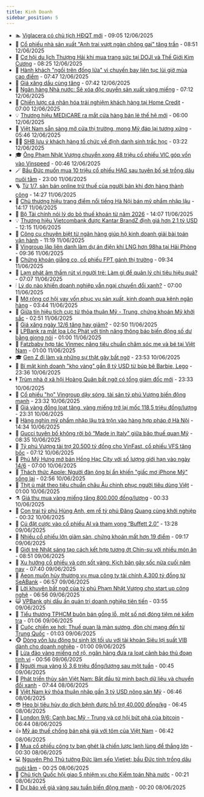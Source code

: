 ```yaml
---
title: Kinh Doanh
sidebar_position: 5
---
```


<!-- dantri-kinh-doanh:START -->
- 🏊 [Viglacera có chủ tịch HĐQT mới](https://dantri.com.vn/kinh-doanh/viglacera-co-chu-tich-hdqt-moi-20250612152535940.htm) - 09:05 12/06/2025
- 🦆 [Cổ phiếu nhà sản xuất &quot;Anh trai vượt ngàn chông gai&quot; tăng trần](https://dantri.com.vn/kinh-doanh/co-phieu-nha-san-xuat-anh-trai-vuot-ngan-chong-gai-tang-tran-20250612152651692.htm) - 08:51 12/06/2025
- 🦄 [Cơ hội du lịch Thượng Hải khi mua trang sức tại DOJI và Thế Giới Kim Cương](https://dantri.com.vn/kinh-doanh/co-hoi-du-lich-thuong-hai-khi-mua-trang-suc-tai-doji-va-the-gioi-kim-cuong-20250612152201701.htm) - 08:25 12/06/2025
- 🌝 [Hành khách &quot;ngồi trên đống lửa&quot; vì chuyến bay liên tục lùi giờ mùa cao điểm](https://dantri.com.vn/kinh-doanh/hanh-khach-ngoi-tren-dong-lua-vi-chuyen-bay-lien-tuc-lui-gio-mua-cao-diem-20250607171327642.htm) - 07:47 12/06/2025
- 💃 [Giá xăng dầu cùng tăng](https://dantri.com.vn/kinh-doanh/gia-xang-dau-cung-tang-20250612143957097.htm) - 07:42 12/06/2025
- 🦏 [Ngân hàng Nhà nước: Sẽ xóa độc quyền sản xuất vàng miếng](https://dantri.com.vn/kinh-doanh/ngan-hang-nha-nuoc-se-xoa-doc-quyen-san-xuat-vang-mieng-20250612090027853.htm) - 07:12 12/06/2025
- 🦩 [Chiến lược cá nhân hóa trải nghiệm khách hàng tại Home Credit](https://dantri.com.vn/kinh-doanh/chien-luoc-ca-nhan-hoa-trai-nghiem-khach-hang-tai-home-credit-20250612112605001.htm) - 07:00 12/06/2025
- 💡 [Thương hiệu MEDiCARE ra mắt cửa hàng bán lẻ thế hệ mới](https://dantri.com.vn/kinh-doanh/thuong-hieu-medicare-ra-mat-cua-hang-ban-le-the-he-moi-20250612105515996.htm) - 06:00 12/06/2025
- 🌊 [Việt Nam sẵn sàng mở cửa thị trường, mong Mỹ đáp lại tương xứng](https://dantri.com.vn/kinh-doanh/viet-nam-san-sang-mo-cua-thi-truong-mong-my-dap-lai-tuong-xung-20250612102536221.htm) - 05:46 12/06/2025
- 🧑‍💻 [SHB lưu ý khách hàng tổ chức về định danh sinh trắc học](https://dantri.com.vn/kinh-doanh/shb-luu-y-khach-hang-to-chuc-ve-dinh-danh-sinh-trac-hoc-20250612101504132.htm) - 03:22 12/06/2025
- 🎓 [Ông Phạm Nhật Vượng chuyển xong 48 triệu cổ phiếu VIC góp vốn vào Vinspeed](https://dantri.com.vn/kinh-doanh/ong-pham-nhat-vuong-chuyen-xong-48-trieu-co-phieu-vic-gop-von-vao-vinspeed-20250612071017280.htm) - 00:46 12/06/2025
- 🪄 [Bầu Đức muốn mua 10 triệu cổ phiếu HAG sau tuyên bố sẽ trồng dâu nuôi tằm](https://dantri.com.vn/kinh-doanh/bau-duc-muon-mua-10-trieu-co-phieu-hag-sau-tuyen-bo-se-trong-dau-nuoi-tam-20250612055330214.htm) - 23:00 11/06/2025
- 🪜 [Từ 1/7, sàn bán online trừ thuế của người bán khi đơn hàng thành công](https://dantri.com.vn/kinh-doanh/tu-17-san-ban-online-tru-thue-cua-nguoi-ban-khi-don-hang-thanh-cong-20250611203927652.htm) - 14:27 11/06/2025
- 🦄 [Chủ thương hiệu trang điểm nổi tiếng Hà Nội bán mỹ phẩm nhập lậu](https://dantri.com.vn/kinh-doanh/chu-thuong-hieu-trang-diem-noi-tieng-ha-noi-ban-my-pham-nhap-lau-20250611185626728.htm) - 14:17 11/06/2025
- 💯 [Bộ Tài chính nói lý do bỏ thuế khoán từ năm 2026](https://dantri.com.vn/kinh-doanh/bo-tai-chinh-noi-ly-do-bo-thue-khoan-tu-nam-2026-20250611201308071.htm) - 14:07 11/06/2025
- 💡 [Thương hiệu Vietcombank được Kantar BrandZ định giá hơn 2,1 tỷ USD](https://dantri.com.vn/kinh-doanh/thuong-hieu-vietcombank-duoc-kantar-brandz-dinh-gia-hon-21-ty-usd-20250611185555173.htm) - 12:15 11/06/2025
- 🧰 [Công cụ chuyên biệt từ ngân hàng giúp hộ kinh doanh giải bài toán vận hành](https://dantri.com.vn/kinh-doanh/cong-cu-chuyen-biet-tu-ngan-hang-giup-ho-kinh-doanh-giai-bai-toan-van-hanh-20250611165152903.htm) - 11:19 11/06/2025
- 🎊 [Vingroup lập liên danh làm dự án điện khí LNG hơn 98ha tại Hải Phòng](https://dantri.com.vn/kinh-doanh/vingroup-lap-lien-danh-lam-du-an-dien-khi-lng-hon-98ha-tai-hai-phong-20250611140238873.htm) - 09:36 11/06/2025
- 🔭 [Chứng khoán giằng co, cổ phiếu FPT gánh thị trường](https://dantri.com.vn/kinh-doanh/chung-khoan-giang-co-co-phieu-fpt-ganh-thi-truong-20250611155613446.htm) - 09:34 11/06/2025
- 💼 [Lạm phát âm thầm rút ví người trẻ: Làm gì để quản lý chi tiêu hiệu quả?](https://dantri.com.vn/kinh-doanh/lam-phat-am-tham-rut-vi-nguoi-tre-lam-gi-de-quan-ly-chi-tieu-hieu-qua-20250611105554363.htm) - 07:07 11/06/2025
- 🕯 [Lý do nào khiến doanh nghiệp vẫn ngại chuyển đổi xanh?](https://dantri.com.vn/kinh-doanh/ly-do-nao-khien-doanh-nghiep-van-ngai-chuyen-doi-xanh-20250611074638243.htm) - 07:00 11/06/2025
- 🫣 [Mở rộng cơ hội vay vốn phục vụ sản xuất, kinh doanh qua kênh ngân hàng](https://dantri.com.vn/kinh-doanh/mo-rong-co-hoi-vay-von-phuc-vu-san-xuat-kinh-doanh-qua-kenh-ngan-hang-20250611103734985.htm) - 03:44 11/06/2025
- 🤠 [Giữa tín hiệu tích cực từ thỏa thuận Mỹ - Trung, chứng khoán Mỹ khởi sắc](https://dantri.com.vn/kinh-doanh/giua-tin-hieu-tich-cuc-tu-thoa-thuan-my-trung-chung-khoan-my-khoi-sac-20250611081326757.htm) - 02:51 11/06/2025
- 🌈 [Giá xăng ngày 12/6 tăng hay giảm?](https://dantri.com.vn/kinh-doanh/gia-xang-ngay-126-tang-hay-giam-20250611090747481.htm) - 02:50 11/06/2025
- 🦅 [LPBank ra mắt loa Lộc Phát với tính năng thông báo biến động số dư bằng giọng nói](https://dantri.com.vn/kinh-doanh/lpbank-ra-mat-loa-loc-phat-voi-tinh-nang-thong-bao-bien-dong-so-du-bang-giong-noi-20250610204554690.htm) - 01:00 11/06/2025
- 🌁 [Fatzbaby hợp tác Vinmec nâng tiêu chuẩn chăm sóc mẹ và bé tại Việt Nam](https://dantri.com.vn/kinh-doanh/fatzbaby-hop-tac-vinmec-nang-tieu-chuan-cham-soc-me-va-be-tai-viet-nam-20250610190514687.htm) - 01:00 11/06/2025
- 🎓 [Gen Z đi làm và những sự thật gây bất ngờ](https://dantri.com.vn/kinh-doanh/gen-z-di-lam-va-nhung-su-that-gay-bat-ngo-20250530192430858.htm) - 23:53 10/06/2025
- 📝 [Bí mật kinh doanh &quot;kho vàng&quot; gần 8 tỷ USD từ búp bê Barbie, Lego](https://dantri.com.vn/kinh-doanh/bi-mat-kinh-doanh-kho-vang-gan-8-ty-usd-tu-bup-be-barbie-lego-20250606060042619.htm) - 23:36 10/06/2025
- 🕴 [Trùm nhà ở xã hội Hoàng Quân bất ngờ có tổng giám đốc mới](https://dantri.com.vn/kinh-doanh/trum-nha-o-xa-hoi-hoang-quan-bat-ngo-co-tong-giam-doc-moi-20250610171146342.htm) - 23:33 10/06/2025
- 🧰 [Cổ phiếu &quot;họ&quot; Vingroup dậy sóng, tài sản tỷ phú Vượng biến động mạnh](https://dantri.com.vn/kinh-doanh/co-phieu-ho-vingroup-day-song-tai-san-ty-phu-vuong-bien-dong-manh-20250610154927215.htm) - 23:32 10/06/2025
- 🤖 [Giá vàng đồng loạt tăng, vàng miếng trở lại mốc 118,5 triệu đồng/lượng](https://dantri.com.vn/kinh-doanh/gia-vang-dong-loat-tang-vang-mieng-tro-lai-moc-1185-trieu-dongluong-20250611010552796.htm) - 23:31 10/06/2025
- 🤠 [Hàng nghìn mỹ phẩm nhập lậu trà trộn vào hàng hợp pháp ở Hà Nội](https://dantri.com.vn/kinh-doanh/hang-nghin-my-pham-nhap-lau-tra-tron-vao-hang-hop-phap-o-ha-noi-20250610184715544.htm) - 14:34 10/06/2025
- 🌮 [Gucci tuyên bố không rời bỏ “Made in Italy” giữa bão thuế quan Mỹ](https://dantri.com.vn/kinh-doanh/gucci-tuyen-bo-khong-roi-bo-made-in-italy-giua-bao-thue-quan-my-20250606223208511.htm) - 08:35 10/06/2025
- 🦄 [Tỷ phú Vượng tài trợ 20.500 tỷ đồng cho VinFast, cổ phiếu VFS tăng bốc](https://dantri.com.vn/kinh-doanh/ty-phu-vuong-tai-tro-20500-ty-dong-cho-vinfast-co-phieu-vfs-tang-boc-20250610115218399.htm) - 07:12 10/06/2025
- 👺 [Phú Mỹ Hưng mở bán Hồng Hạc City với số lượng giới hạn vào ngày 14/6](https://dantri.com.vn/kinh-doanh/phu-my-hung-mo-ban-hong-hac-city-voi-so-luong-gioi-han-vao-ngay-146-20250610121148945.htm) - 07:00 10/06/2025
- 🤗 [Thách thức Apple: Người đàn ông bí ẩn khiến &quot;giấc mơ iPhone Mỹ&quot; sống lại](https://dantri.com.vn/kinh-doanh/thach-thuc-apple-nguoi-dan-ong-bi-an-khien-giac-mo-iphone-my-song-lai-20250606130011277.htm) - 02:56 10/06/2025
- 💪 [Thịt ủ mát theo tiêu chuẩn châu Âu chinh phục người tiêu dùng Việt](https://dantri.com.vn/kinh-doanh/thit-u-mat-theo-tieu-chuan-chau-au-chinh-phuc-nguoi-tieu-dung-viet-20250609173630066.htm) - 01:00 10/06/2025
- ⚗️ [Giá thu mua vàng miếng tăng 800.000 đồng/lượng](https://dantri.com.vn/kinh-doanh/gia-thu-mua-vang-mieng-tang-800000-dongluong-20250610072155454.htm) - 00:33 10/06/2025
- 🧠 [Con trai tỷ phú Hùng Anh, em rể tỷ phú Đăng Quang cùng khởi nghiệp](https://dantri.com.vn/kinh-doanh/con-trai-ty-phu-hung-anh-em-re-ty-phu-dang-quang-cung-khoi-nghiep-20250609161945526.htm) - 00:32 10/06/2025
- 🗽 [Cú đặt cược vào cổ phiếu AI và tham vọng “Buffett 2.0”](https://dantri.com.vn/kinh-doanh/cu-dat-cuoc-vao-co-phieu-ai-va-tham-vong-buffett-20-20250602161606084.htm) - 13:28 09/06/2025
- 🫣 [Nhiều cổ phiếu lớn giảm sàn, chứng khoán mất hơn 19 điểm](https://dantri.com.vn/kinh-doanh/nhieu-co-phieu-lon-giam-san-chung-khoan-mat-hon-19-diem-20250609154524216.htm) - 09:17 09/06/2025
- 🫣 [Giới trẻ Nhật sáng tạo cách kết hợp tương ớt Chin-su với nhiều món ăn](https://dantri.com.vn/kinh-doanh/gioi-tre-nhat-sang-tao-cach-ket-hop-tuong-ot-chin-su-voi-nhieu-mon-an-20250609152302924.htm) - 08:51 09/06/2025
- 🫣 [Xu hướng cổ phiếu và cơn sốt vàng: Kịch bản gây sốc nửa cuối năm nay](https://dantri.com.vn/kinh-doanh/xu-huong-co-phieu-va-con-sot-vang-kich-ban-gay-soc-nua-cuoi-nam-nay-20250608113250091.htm) - 07:40 09/06/2025
- 💂 [Aeon muốn hủy thương vụ mua công ty tài chính 4.300 tỷ đồng từ SeABank](https://dantri.com.vn/kinh-doanh/aeon-muon-huy-thuong-vu-mua-cong-ty-tai-chinh-4300-ty-dong-tu-seabank-20250607021548105.htm) - 06:57 09/06/2025
- 💫 [Lời khuyên bất ngờ của tỷ phú Phạm Nhật Vượng cho start up công nghệ](https://dantri.com.vn/kinh-doanh/loi-khuyen-bat-ngo-cua-ty-phu-pham-nhat-vuong-cho-start-up-cong-nghe-20250609091008469.htm) - 06:56 09/06/2025
- 😺 [VPBank ghi dấu ấn quản trị doanh nghiệp tiên tiến](https://dantri.com.vn/kinh-doanh/vpbank-ghi-dau-an-quan-tri-doanh-nghiep-tien-tien-20250611105029018.htm) - 03:55 09/06/2025
- 🦆 [Tiểu thương TPHCM buôn bán gồng lỗ, một số nơi đóng tiệm né kiểm tra](https://dantri.com.vn/kinh-doanh/tieu-thuong-tphcm-buon-ban-gong-lo-mot-so-noi-dong-tiem-ne-kiem-tra-20250608162656587.htm) - 01:06 09/06/2025
- 👀 [Cuộc chiến xe hơi: Thuế quan là màn sương, đòn chí mạng đến từ Trung Quốc](https://dantri.com.vn/kinh-doanh/cuoc-chien-xe-hoi-thue-quan-la-man-suong-don-chi-mang-den-tu-trung-quoc-20250607003402349.htm) - 01:03 09/06/2025
- 🐵 [Dòng vốn lưu động tự sinh lời tối ưu với tài khoản Siêu lợi suất VIB dành cho doanh nghiệp](https://dantri.com.vn/kinh-doanh/dong-von-luu-dong-tu-sinh-loi-toi-uu-voi-tai-khoan-sieu-loi-suat-vib-danh-cho-doanh-nghiep-20250607083549502.htm) - 01:00 09/06/2025
- 🤖 [Lừa đảo vàng miếng nở rộ, ngân hàng đưa ra loạt cảnh báo thủ đoạn tinh vi](https://dantri.com.vn/kinh-doanh/lua-dao-vang-mieng-no-ro-ngan-hang-dua-ra-loat-canh-bao-thu-doan-tinh-vi-20250609004243804.htm) - 00:56 09/06/2025
- 💂 [Người mua vàng lỗ 3,6 triệu đồng/lượng sau một tuần](https://dantri.com.vn/kinh-doanh/nguoi-mua-vang-lo-36-trieu-dongluong-sau-mot-tuan-20250609002707991.htm) - 00:45 09/06/2025
- 🦆 [Phát triển thủy sản Việt Nam: Bắt đầu từ minh bạch dữ liệu và chuyển đổi xanh](https://dantri.com.vn/kinh-doanh/phat-trien-thuy-san-viet-nam-bat-dau-tu-minh-bach-du-lieu-va-chuyen-doi-xanh-20250608135531139.htm) - 07:44 08/06/2025
- 🦅 [Việt Nam ký thỏa thuận nhập gần 3 tỷ USD nông sản Mỹ](https://dantri.com.vn/kinh-doanh/viet-nam-ky-thoa-thuan-nhap-gan-3-ty-usd-nong-san-my-20250608130929955.htm) - 06:46 08/06/2025
- 😎 [Heo bị tiêu hủy do dịch bệnh được hỗ trợ 40.000 đồng/kg](https://dantri.com.vn/kinh-doanh/heo-bi-tieu-huy-do-dich-benh-duoc-ho-tro-40000-dongkg-20250608092706057.htm) - 06:45 08/06/2025
- 🐎 [London 9/6: Canh bạc Mỹ - Trung và cơ hội bứt phá của bitcoin](https://dantri.com.vn/kinh-doanh/london-96-canh-bac-my-trung-va-co-hoi-but-pha-cua-bitcoin-20250608123332628.htm) - 06:44 08/06/2025
- 👍 [Mỹ áp thuế chống bán phá giá với tôm của Việt Nam](https://dantri.com.vn/kinh-doanh/my-ap-thue-chong-ban-pha-gia-voi-tom-cua-viet-nam-20250608124204385.htm) - 06:42 08/06/2025
- 🦒 [Mua cổ phiếu công ty bạn ghét là chiến lược lạnh lùng để thắng lớn](https://dantri.com.vn/kinh-doanh/mua-co-phieu-cong-ty-ban-ghet-la-chien-luoc-lanh-lung-de-thang-lon-20250606230208178.htm) - 00:30 08/06/2025
- 💻 [Nguyên Phó Thủ tướng Đức làm sếp Vietjet; bầu Đức tính trồng dâu nuôi tằm](https://dantri.com.vn/kinh-doanh/nguyen-pho-thu-tuong-duc-lam-sep-vietjet-bau-duc-tinh-trong-dau-nuoi-tam-20250607221224021.htm) - 00:25 08/06/2025
- 👺 [Chủ tịch Quốc hội giao 5 nhiệm vụ cho Kiểm toán Nhà nước](https://dantri.com.vn/kinh-doanh/chu-tich-quoc-hoi-giao-5-nhiem-vu-cho-kiem-toan-nha-nuoc-20250607170653279.htm) - 00:21 08/06/2025
- 🧐 [Dự báo về giá vàng sau tuần biến động mạnh](https://dantri.com.vn/kinh-doanh/du-bao-ve-gia-vang-sau-tuan-bien-dong-manh-20250608004722629.htm) - 00:20 08/06/2025<!-- dantri-kinh-doanh:END -->

